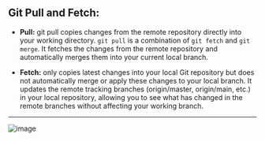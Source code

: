 ## Git Pull and Fetch:

- **Pull:** git pull copies changes from the remote repository directly into your working directory.
```git pull``` is a combination of ```git fetch``` and ```git merge```. It fetches the changes from the remote repository and automatically merges them into your current local branch.

- **Fetch:** only copies latest changes into your local Git repository but does not automatically merge or apply these changes to your local branch.
It updates the remote tracking branches (origin/master, origin/main, etc.) in your local repository, allowing you to see what has changed in the remote branches without affecting your working branch.


--------------------------------------------------------------------





![image](https://github.com/gk-aws-dev/Git-Github/assets/154478305/339d356c-6b52-499e-9e51-05de029b2ce4)

